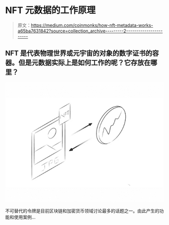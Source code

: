 # NFT 元数据的工作原理

> 原文：<https://medium.com/coinmonks/how-nft-metadata-works-a65ba7631842?source=collection_archive---------2----------------------->

## NFT 是代表物理世界或元宇宙的对象的数字证书的容器。但是元数据实际上是如何工作的呢？它存放在哪里？

![](img/7804a542176c48fc636efe466ddbd720.png)

不可替代的令牌是目前区块链和加密货币领域讨论最多的话题之一。由此产生的功能和使用案例…